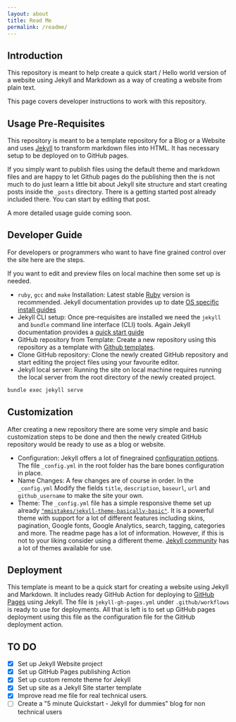 ```yaml
---
layout: about
title: Read Me
permalink: /readme/
---
```


## Introduction
This repository is meant to help create a quick start / Hello world version of a website using Jekyll and Markdown as a way of creating a website from plain text.

This page covers developer instructions to work with this repository. 

## Usage Pre-Requisites
This repository is meant to be a template repository for a Blog or a Website and uses [Jekyll](https://jekyllrb.com/docs/) to transform markdown files into HTML. It has necessary setup to be deployed on to GitHub pages.

If you simply want to publish files using the default theme and markdown files and are happy to let Github pages do the publishing then the is not much to do just learn a little bit about Jekyll site structure and start creating posts inside the `_posts` directory. There is a getting started post already included there. You can start by editing that post.

A more detailed usage guide coming soon.

## Developer Guide
For developers or programmers who want to have fine grained control over the site here are the steps. 

If you want to edit and preview files on local machine then some set up is needed.
- `ruby`, `gcc` and `make` Installation: Latest stable [Ruby](https://www.ruby-lang.org/en/downloads/) version is recommended. Jekyll documentation provides up to date [OS specific install guides](https://jekyllrb.com/docs/installation)
- Jekyll CLI setup: Once pre-requisites are installed we need the `jekyll` and `bundle` command line interface (CLI) tools. Again Jekyll documentation provides a [quick start guide](https://jekyllrb.com/docs/#instructions)
- GitHub repository from Template: Create a new repository using this repository as a template with [Github templates](https://github.com/new?template_name=github_jekyll_pages_demo&template_owner=vshanbha). 
- Clone GitHub repository: Clone the newly created GitHub repository and start editing the project files using your favourite editor.
- Jekyll local server: Running the site on local machine requires running the local server from the root directory of the newly created project.
```bash
bundle exec jekyll serve
```
## Customization
After creating a new repository there are some very simple and basic customization steps to be done and then the newly created GitHub repository would be ready to use as a blog or website. 
- Configuration: Jekyll offers a lot of finegrained [configuration options](https://jekyllrb.com/docs/configuration/). The file `_config.yml` in the root folder has the bare bones configuration in place. 
- Name Changes: A few changes are of course in order. In the `_config.yml` Modify the fields `title`, `description`, `baseurl`, `url` and `github_username` to make the site your own.
- Theme: The `_config.yml` file has a simple responsive theme set up already [`"mmistakes/jekyll-theme-basically-basic"`](https://github.com/mmistakes/jekyll-theme-basically-basic). It is a powerful theme with support for a lot of different features including skins, pagination, Google fonts, Google Analytics, search, tagging, categories and more. The readme page has a lot of information. However, if this is not to your liking consider using a different theme. [Jekyll community](https://jekyllrb.com/docs/themes/) has a lot of themes available for use. 

## Deployment 
This template is meant to be a quick start for creating a website using Jekyll and Markdown. It includes ready GitHub Action for deploying to [GitHub Pages](https://pages.github.com/) using Jekyll. The file is `jekyll-gh-pages.yml` under `.github/workflows` is ready to use for deployments. All that is left is to set up GitHub pages deployment using this file as the configuration file for the GitHub deployment action.  

## TO DO 
- [x] Set up Jekyll Website project
- [x] Set up GitHub Pages publishing Action
- [x] Set up custom remote theme for Jekyll
- [x] Set up site as a Jekyll Site starter template
- [x] Improve read me file for real technical users.
- [ ] Create a "5 minute Quickstart - Jekyll for dummies" blog for non technical users
